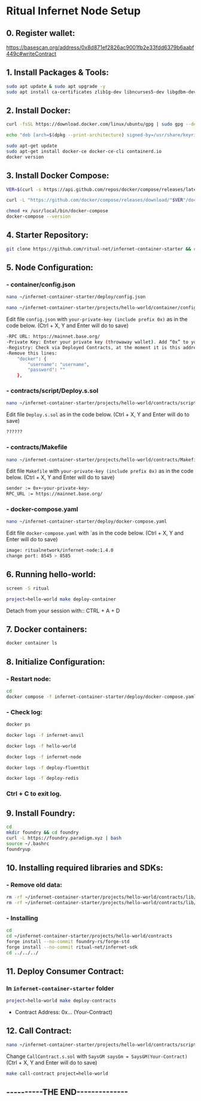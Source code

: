# Ritual Infernet Node Setup

## 0. Register wallet:
https://basescan.org/address/0x8d871ef2826ac9001fb2e33fdd6379b6aabf449c#writeContract

## 1. Install Packages & Tools:
```Bash
sudo apt update & sudo apt upgrade -y
sudo apt install ca-certificates zlib1g-dev libncurses5-dev libgdbm-dev libnss3-dev curl git wget make jq build-essential pkg-config lsb-release libssl-dev libreadline-dev libffi-dev gcc screen unzip lz4 -y
```
## 2. Install Docker:
```Bash
curl -fsSL https://download.docker.com/linux/ubuntu/gpg | sudo gpg --dearmor -o /usr/share/keyrings/docker-archive-keyring.gpg

echo "deb [arch=$(dpkg --print-architecture) signed-by=/usr/share/keyrings/docker-archive-keyring.gpg] https://download.docker.com/linux/ubuntu $(lsb_release -cs) stable" | sudo tee /etc/apt/sources.list.d/docker.list > /dev/null

sudo apt-get update
sudo apt-get install docker-ce docker-ce-cli containerd.io
docker version
```
## 3. Install Docker Compose:
```Bash
VER=$(curl -s https://api.github.com/repos/docker/compose/releases/latest | grep tag_name | cut -d '"' -f 4)

curl -L "https://github.com/docker/compose/releases/download/"$VER"/docker-compose-$(uname -s)-$(uname -m)" -o /usr/local/bin/docker-compose

chmod +x /usr/local/bin/docker-compose
docker-compose --version
```
## 4. Starter Repository:
```Bash
git clone https://github.com/ritual-net/infernet-container-starter && cd infernet-container-starter
```
## 5. Node Configuration:
### - container/config.json
```Bash
nano ~/infernet-container-starter/deploy/config.json
```
```Bash
nano ~/infernet-container-starter/projects/hello-world/container/config.json
```
Edit file `config.json` with `your-private-key (include prefix 0x)` as in the code below. 
(Ctrl + X, Y and Enter will do to save)
```Bash
-RPC URL: https://mainnet.base.org/
-Private Key: Enter your private key (throwaway wallet). Add “0x” to your key if it does not start with 0x.
-Registry: Check via Deployed Contracts, at the moment it is this address 0x3B1554f346DFe5c482Bb4BA31b880c1C18412170
-Remove this lines:
    "docker": {
        "username": "username",
        "password": ""
    },
```
### - contracts/script/Deploy.s.sol
```Bash
nano ~/infernet-container-starter/projects/hello-world/contracts/script/Deploy.s.sol
```
Edit file `Deploy.s.sol` as in the code below. 
(Ctrl + X, Y and Enter will do to save)
```Bash
??????
```
### - contracts/Makefile
```Bash
nano ~/infernet-container-starter/projects/hello-world/contracts/Makefile
```
Edit file `Makefile` with `your-private-key (include prefix 0x)` as in the code below. 
(Ctrl + X, Y and Enter will do to save)
```Bash
sender := 0x+<your-private-key>
RPC_URL := https://mainnet.base.org/
```
### - docker-compose.yaml
```Bash
nano ~/infernet-container-starter/deploy/docker-compose.yaml
```
Edit file `docker-compose.yaml` with `as in the code below.
(Ctrl + X, Y and Enter will do to save)
```Bash
image: ritualnetwork/infernet-node:1.4.0
change port: 8545 > 8585
```
## 6. Running hello-world:
```Bash
screen -S ritual
```
```Bash
project=hello-world make deploy-container
```
Detach from your session with:: CTRL + A + D
## 7. Docker containers:
```Bash
docker container ls
```
## 8. Initialize Configuration:
### - Restart node:
```Bash
cd
docker compose -f infernet-container-starter/deploy/docker-compose.yaml down && docker compose -f infernet-container-starter/deploy/docker-compose.yaml up -d
```
### - Check log:
```Bash
docker ps
```
```Bash
docker logs -f infernet-anvil
```
```Bash
docker logs -f hello-world
```
```Bash
docker logs -f infernet-node
```
```Bash
docker logs -f deploy-fluentbit
```
```Bash
docker logs -f deploy-redis
```
### Ctrl + C to exit log.
## 9. Install Foundry:
```Bash
cd
mkdir foundry && cd foundry
curl -L https://foundry.paradigm.xyz | bash
source ~/.bashrc
foundryup
```
## 10. Installing required libraries and SDKs:
### - Remove old data:
```Bash
rm -rf ~/infernet-container-starter/projects/hello-world/contracts/lib/forge-std
rm -rf ~/infernet-container-starter/projects/hello-world/contracts/lib/infernet-sdk
```
### - Installing
```Bash
cd
cd ~/infernet-container-starter/projects/hello-world/contracts
forge install --no-commit foundry-rs/forge-std
forge install --no-commit ritual-net/infernet-sdk
cd ../../../
```
## 11. Deploy Consumer Contract:
### In `infernet-container-starter` folder
```Bash
project=hello-world make deploy-contracts
```
* Contract Address:  0x... (Your-Contract)

## 12. Call Contract:
```Bash
nano ~/infernet-container-starter/projects/hello-world/contracts/script/CallContract.s.sol
```
Change `CallContract.s.sol` with `SaysGM saysGm = SaysGM(Your-Contract)`
(Ctrl + X, Y and Enter will do to save)
```Bash
make call-contract project=hello-world
```
##                    ----------THE END--------------

